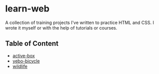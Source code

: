 # learn-web
A collection of training projects I've written to practice HTML and CSS.
I wrote it myself or with the help of tutorials or courses.

## Table of Content
* [active-box](https://github.com/sSiroganari/learn-web/tree/main/active-box)
* [yebo-bicycle](https://github.com/Shiroganari/learn-web/tree/main/yebo-bycicle)
* [wildlife](https://github.com/Shiroganari/learn-web/tree/main/wildlife)